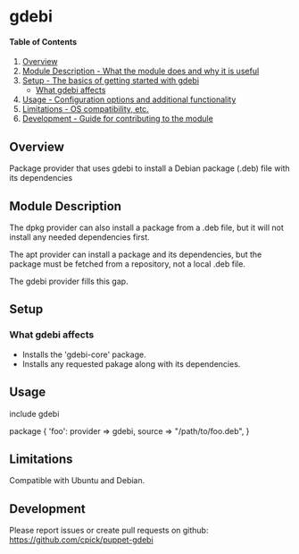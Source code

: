# gdebi

#### Table of Contents

1. [Overview](#overview)
2. [Module Description - What the module does and why it is useful](#module-description)
3. [Setup - The basics of getting started with gdebi](#setup)
    * [What gdebi affects](#what-gdebi-affects)
4. [Usage - Configuration options and additional functionality](#usage)
5. [Limitations - OS compatibility, etc.](#limitations)
6. [Development - Guide for contributing to the module](#development)

## Overview

Package provider that uses gdebi to install a Debian package (.deb) file with its dependencies

## Module Description

The dpkg provider can also install a package from a .deb file, but it will not
install any needed dependencies first.

The apt provider can install a package and its dependencies, but the package
must be fetched from a repository, not a local .deb file.

The gdebi provider fills this gap.

## Setup

### What gdebi affects

* Installs the 'gdebi-core' package.
* Installs any requested pakage along with its dependencies.

## Usage

include gdebi

package { 'foo':
    provider => gdebi,
    source   => "/path/to/foo.deb",
}

## Limitations

Compatible with Ubuntu and Debian.

## Development

Please report issues or create pull requests on github:
https://github.com/cpick/puppet-gdebi
